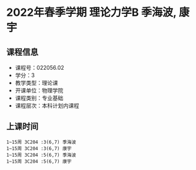 # 2022年春季学期 理论力学B 季海波, 康宇






## 课程信息

- 课程号：022056.02
- 学分：3
- 教学类型：理论课
- 开课单位：物理学院
- 课程类别：专业基础
- 课程层次：本科计划内课程

## 上课时间

```
1~15周 3C204 :3(6,7) 季海波
1~15周 3C204 :3(6,7) 康宇
1~15周 3C204 :5(6,7) 季海波
1~15周 3C204 :5(6,7) 康宇
```

